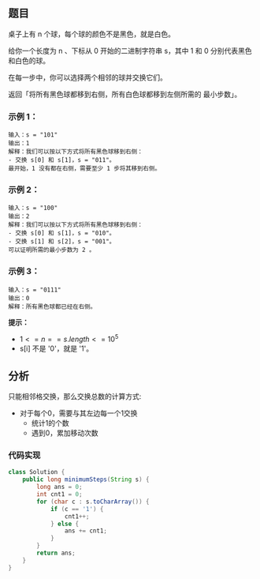 ## 题目

桌子上有 n 个球，每个球的颜色不是黑色，就是白色。

给你一个长度为 n 、下标从 0 开始的二进制字符串 s，其中 1 和 0 分别代表黑色和白色的球。

在每一步中，你可以选择两个相邻的球并交换它们。

返回「将所有黑色球都移到右侧，所有白色球都移到左侧所需的 最小步数」。

 

### 示例 1：
```
输入：s = "101"
输出：1
解释：我们可以按以下方式将所有黑色球移到右侧：
- 交换 s[0] 和 s[1]，s = "011"。
最开始，1 没有都在右侧，需要至少 1 步将其移到右侧。
```

### 示例 2：
```
输入：s = "100"
输出：2
解释：我们可以按以下方式将所有黑色球移到右侧：
- 交换 s[0] 和 s[1]，s = "010"。
- 交换 s[1] 和 s[2]，s = "001"。
可以证明所需的最小步数为 2 。
```
### 示例 3：
```
输入：s = "0111"
输出：0
解释：所有黑色球都已经在右侧。
```
**提示：**

- $1 <= n == s.length <= 10^5$
- s[i] 不是 '0'，就是 '1'。

## 分析

只能相邻格交换，那么交换总数的计算方式:
- 对于每个0，需要与其左边每一个1交换
    - 统计1的个数
    - 遇到0，累加移动次数

### 代码实现

```java
class Solution {
    public long minimumSteps(String s) {
        long ans = 0;
        int cnt1 = 0;
        for (char c : s.toCharArray()) {
            if (c == '1') {
                cnt1++;
            } else {
                ans += cnt1;
            }
        }
        return ans;
    }
}
```
